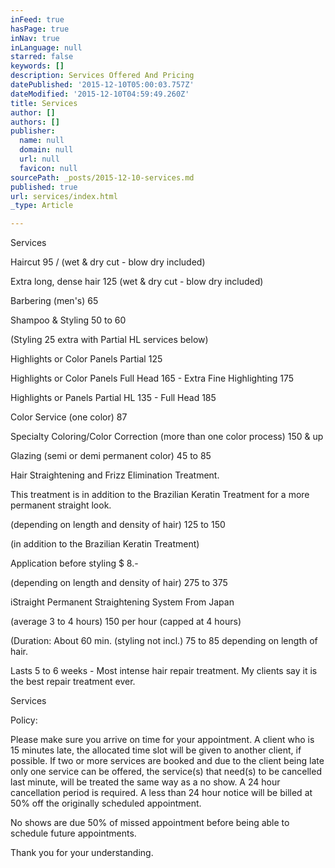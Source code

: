 ```yaml
---
inFeed: true
hasPage: true
inNav: true
inLanguage: null
starred: false
keywords: []
description: Services Offered And Pricing
datePublished: '2015-12-10T05:00:03.757Z'
dateModified: '2015-12-10T04:59:49.260Z'
title: Services
author: []
authors: []
publisher:
  name: null
  domain: null
  url: null
  favicon: null
sourcePath: _posts/2015-12-10-services.md
published: true
url: services/index.html
_type: Article

---
```

Services

Haircut 95 / (wet & dry cut - blow dry included)

Extra long, dense hair 125 (wet & dry cut - blow dry included)

Barbering (men's) 65

Shampoo & Styling 50 to 60

(Styling 25 extra with Partial HL services below)

Highlights or Color Panels Partial 125

Highlights or Color Panels Full Head 165 - Extra Fine Highlighting 175

Highlights or Panels Partial HL 135 - Full Head 185 

Color Service (one color) 87

Specialty Coloring/Color Correction (more than one color process) 150 & up

Glazing (semi or demi permanent color) 45 to 85 

Hair Straightening and Frizz Elimination Treatment.

​This treatment is in addition to the Brazilian Keratin Treatment for a more permanent straight look.

(depending on length and density of hair) 125 to 150 

(in addition to the Brazilian Keratin Treatment)

Application  before styling  $ 8.-

(depending on length and density of hair) 275 to 375 

iStraight Permanent Straightening System From Japan

(average 3 to 4 hours) 150 per hour (capped at 4 hours)

(Duration: About 60 min. (styling not incl.)  75 to 85 depending on length of hair.

Lasts 5 to 6 weeks - Most intense hair repair treatment. My clients say it is the best repair treatment ever.

Services

Policy:

Please make sure you arrive on time for your appointment. A client who is 15 minutes late, the allocated time slot will be given to another client, if possible. If two or more services are booked and due to the client being late only one service can be offered, the service(s) that need(s) to be cancelled last minute, will be treated the same way as a no show. A 24 hour cancellation period is required. A less than 24 hour notice will be billed at 50% off the originally scheduled appointment.

No shows are due 50% of missed appointment  before being able to schedule future appointments.

Thank you for your understanding.